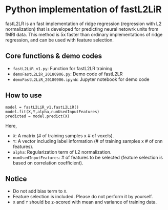 # Python implementation of fastL2LiR

fastL2LR is an fast implementation of ridge regression (regression with L2 normalization) that is developed for predicting neural netowrk units from fMRI data. This method is 5x faster than ordinary implementations of ridge regression, and can be used with feature selection. 

## Core functions & demo codes

* `fastL2LiR_v1.py`: Function for fastL2LR training  
* `demoFastL2LiR_20180906.py`: Demo code of fastL2LR   
* `demoFastL2LiR_20180906.ipynb`: Jupyter notebook for demo code    

## How to use

```
model = fastL2LiR_v1.fastL2LiR()
model.fit(X,Y,alpha,numUsedInputFeatures)
predicted = model.predict(X)
```
Here, 
* `X`: A matrix (# of training samples x # of voxels).  
* `Y`: A vector including label information (# of training samples x # of cnn features).  
* `alpha`: Regularization term of L2 normalization.  
*  `numUsedInputFeatures`: # of features to be selected (feature selection is based on correlation coefficient).  

## Notice 

* Do not add bias term to `X`.   
* Feature selection is included. Please do not perform it by yourself.  
* `X` and `Y` should be z-scored with mean and variance of training data.
